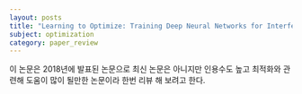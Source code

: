 ```yaml
---
layout: posts
title: "Learning to Optimize: Training Deep Neural Networks for Interference Management"
subject: optimization
category: paper_review
---
```


이 논문은 2018년에 발표된 논문으로 최신 논문은 아니지만 인용수도 높고 최적화와 관련해 도움이 많이 될만한 논문이라 한번 리뷰 해 보려고 한다.